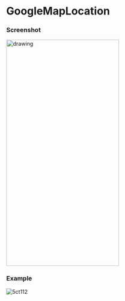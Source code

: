 # GoogleMapLocation
### Screenshot
<img src="https://user-images.githubusercontent.com/41462854/121562873-834ff700-ca37-11eb-8095-85d57362cbb0.png" alt="drawing" width="300" height = "600"/>

### Example
![5ct112](https://user-images.githubusercontent.com/41462854/121564117-b9da4180-ca38-11eb-93df-1db770d2a764.gif)
